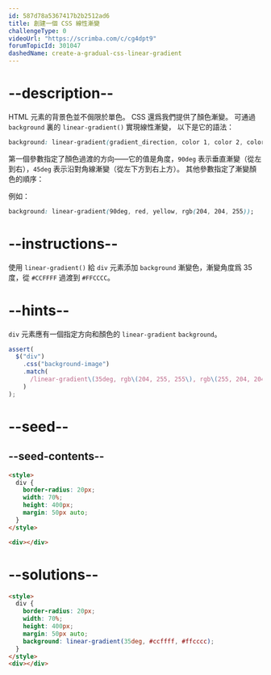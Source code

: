 ```yaml
---
id: 587d78a5367417b2b2512ad6
title: 創建一個 CSS 線性漸變
challengeType: 0
videoUrl: "https://scrimba.com/c/cg4dpt9"
forumTopicId: 301047
dashedName: create-a-gradual-css-linear-gradient
---
```


# --description--

HTML 元素的背景色並不侷限於單色。 CSS 還爲我們提供了顏色漸變。 可通過 `background` 裏的 `linear-gradient()` 實現線性漸變， 以下是它的語法：

```css
background: linear-gradient(gradient_direction, color 1, color 2, color 3, ...);
```

第一個參數指定了顏色過渡的方向——它的值是角度，`90deg` 表示垂直漸變（從左到右），`45deg` 表示沿對角線漸變（從左下方到右上方）。 其他參數指定了漸變顏色的順序：

例如：

```css
background: linear-gradient(90deg, red, yellow, rgb(204, 204, 255));
```

# --instructions--

使用 `linear-gradient()` 給 `div` 元素添加 `background` 漸變色，漸變角度爲 35 度，從 `#CCFFFF` 過渡到 `#FFCCCC`。

# --hints--

`div` 元素應有一個指定方向和顏色的 `linear-gradient` `background`。

```js
assert(
  $("div")
    .css("background-image")
    .match(
      /linear-gradient\(35deg, rgb\(204, 255, 255\), rgb\(255, 204, 204\)\)/gi
    )
);
```

# --seed--

## --seed-contents--

```html
<style>
  div {
    border-radius: 20px;
    width: 70%;
    height: 400px;
    margin: 50px auto;
  }
</style>

<div></div>
```

# --solutions--

```html
<style>
  div {
    border-radius: 20px;
    width: 70%;
    height: 400px;
    margin: 50px auto;
    background: linear-gradient(35deg, #ccffff, #ffcccc);
  }
</style>
<div></div>
```
